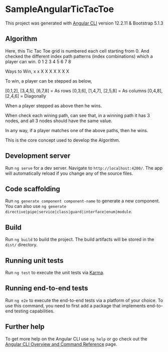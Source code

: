 # SampleAngularTicTacToe

This project was generated with [Angular CLI](https://github.com/angular/angular-cli) version 12.2.11 & Bootstrap 5.1.3

## Algorithm

Here, this Tic Tac Toe grid is numbered each cell starting from 0. 
And checked the different index path patterns (index combinations) which a player can win.
0	1	2
3	4	5
6	7	8

Ways to Win,
x	x	X
X	X	X
X	X	X

To win, a player can be stepped as below,

[0,1,2], [3,4,5], [6,7,8] = As rows
[0,3,6], [1,4,7], [2,5,8] = As columns
[0,4,8], [2,4,6] = Diagonally

When a player stepped as above then he wins. 

When check each wining path, can see that, in a winning path it has 3 nodes, and all 3 nodes should have the same value.

In any way, if a player matches one of the above paths, then he wins.

This is the core concept used to develop the Algorithm. 


## Development server

Run `ng serve` for a dev server. Navigate to `http://localhost:4200/`. The app will automatically reload if you change any of the source files.

## Code scaffolding

Run `ng generate component component-name` to generate a new component. You can also use `ng generate directive|pipe|service|class|guard|interface|enum|module`.

## Build

Run `ng build` to build the project. The build artifacts will be stored in the `dist/` directory.

## Running unit tests

Run `ng test` to execute the unit tests via [Karma](https://karma-runner.github.io).

## Running end-to-end tests

Run `ng e2e` to execute the end-to-end tests via a platform of your choice. To use this command, you need to first add a package that implements end-to-end testing capabilities.

## Further help

To get more help on the Angular CLI use `ng help` or go check out the [Angular CLI Overview and Command Reference](https://angular.io/cli) page.
